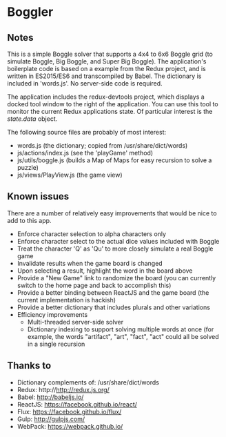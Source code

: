 # Boggler 

## Notes

This is a simple Boggle solver that supports a 4x4 to 6x6 Boggle grid (to simulate Boggle, Big Boggle, and Super Big Boggle). The application's boilerplate code is based on a example from the Redux project, and is written in ES2015/ES6 and transcompiled by Babel. The dictionary is included in 'words.js'. No server-side code is required.

The application includes the redux-devtools project, which displays a docked tool window to the right of the application. You can use this tool to monitor the current Redux applications state. Of particular interest is the *state.data* object.

The following source files are probably of most interest:
- words.js (the dictionary; copied from /usr/share/dict/words)
- js/actions/index.js (see the 'playGame' method)
- js/utils/boggle.js (builds a Map of Maps for easy recursion to solve a puzzle)
- js/views/PlayView.js (the game view)

## Known issues

There are a number of relatively easy improvements that would be nice to add to this app.

- Enforce character selection to alpha characters only
- Enforce character select to the actual dice values included with Boggle
- Treat the character 'Q' as 'Qu' to more closely simulate a real Boggle game
- Invalidate results when the game board is changed
- Upon selecting a result, highlight the word in the board above
- Provide a "New Game" link to randomize the board (you can currently switch to the home page and back to accomplish this)
- Provide a better binding between ReactJS and the game board (the current implementation is hackish)
- Provide a better dictionary that includes plurals and other variations
- Efficiency improvements
  - Multi-threaded server-side solver 
  - Dictionary indexing to support solving multiple words at once (for example, the words "artifact", "art", "fact", "act" could all be solved in a single recursion

## Thanks to
- Dictionary complements of: /usr/share/dict/words
- Redux: http://http://redux.js.org/
- Babel: http://babeljs.io/
- ReactJS: https://facebook.github.io/react/
- Flux: https://facebook.github.io/flux/
- Gulp: http://gulpjs.com/
- WebPack: https://webpack.github.io/


